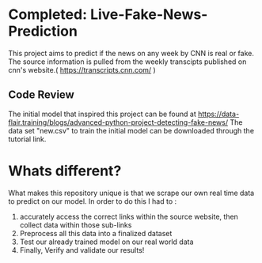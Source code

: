 # Completed: Live-Fake-News-Prediction
This project aims to predict if the news on any week by CNN is real or fake. 
The source information is pulled from the weekly transcipts published on cnn's website.( https://transcripts.cnn.com/ )

## Code Review
The initial model that inspired this project can be found at https://data-flair.training/blogs/advanced-python-project-detecting-fake-news/ 
The data set "new.csv" to train the initial model can be downloaded through the tutorial link.

# Whats different?
What makes this repository unique is that we scrape our own real time data to predict on our model.
In order to do this I had to :
1. accurately access the correct links within the source website, then collect data within those sub-links
2. Preprocess all this data into a finalized dataset
3. Test our already trained model on our real world data
4. Finally, Verify and validate our results!


